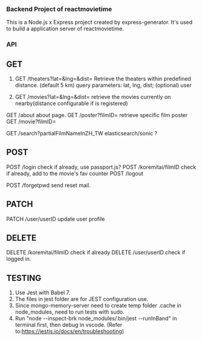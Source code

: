 ### Backend Project of reactmovietime
This is a Node.js x Express project created by express-generator. It's used to build a application server of reactmovietime.


### API
## GET

1. GET /theaters?lat=<lat>&lng=<lng>&dist=<dist>
Retrieve the theaters within predefined distance. (default 5 km)
query parameters: lat, lng, dist; (optional) user


2. GET /movies?lat=<lat>&lng=<lng>&dist=<dist>
retrieve the movies currently on nearby(distance configurable if is registered)

GET /about
about page.
GET /poster?filmID=
retrieve specific film poster
GET /movie?filmID=

GET /search?partialFilmNameInZH_TW
elasticsearch/sonic ?
## POST

POST /login
check if already, use passport.js?
POST /koremitai/filmID
check if already, add to the movie's fav counter
POST /logout

POST /forgetpwd
send reset mail.
## PATCH

PATCH /user/userID
update user profile

## DELETE

DELETE /koremitai/filmID
check if already
DELETE /user/userID
check if logged in.

## TESTING

1. Use Jest with Babel 7. 
2. The files in jest folder are for JEST configuration use.
3. Since mongo-memory-server need to create temp folder .cache in node_modules, need to run tests with sudo.
4. Run "node --inspect-brk node_modules/.bin/jest --runInBand" in terminal first, then debug in vscode.
(Refer to:https://jestjs.io/docs/en/troubleshooting)